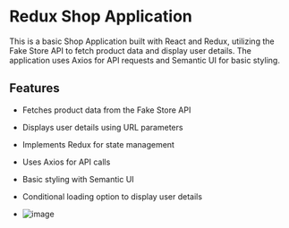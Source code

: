 # Redux Shop Application

This is a basic Shop Application built with React and Redux, utilizing the Fake Store API to fetch product data and display user details. The application uses Axios for API requests and Semantic UI for basic styling.

## Features

- Fetches product data from the Fake Store API
- Displays user details using URL parameters
- Implements Redux for state management
- Uses Axios for API calls
- Basic styling with Semantic UI
- Conditional loading option to display user details

- ![image](https://github.com/user-attachments/assets/ec9d3197-dc8b-45b2-bf3d-0c1182664d4c)
